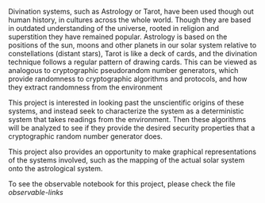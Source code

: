 Divination systems, such as Astrology or Tarot, have been used though out human history, in cultures across the whole world. Though they are based in outdated understanding of the universe, rooted in religion and superstition they have remained popular. Astrology is based on the positions of the sun, moons and other planets in our solar system relative to constellations (distant stars), Tarot is like a deck of cards, and the divination technique follows a regular pattern of drawing cards. This can be viewed as analogous to cryptographic pseudorandom number generators, which provide randomness to cryptographic algorithms and protocols, and how they extract randomness from the environment

This project is interested in looking past the unscientific origins of these systems, and instead seek to characterize the system as a deterministic system that takes readings from the environment. Then these algorithms will be analyzed to see if they provide the desired security properties that a cryptographic random number generator does.

This project also provides an opportunity to make graphical representations of the systems involved, such as the mapping of the actual solar system onto the astrological system.

To see the observable notebook for this project, please check the file *observable-links*
